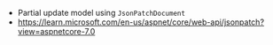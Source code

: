 - Partial update model using `JsonPatchDocument`
- https://learn.microsoft.com/en-us/aspnet/core/web-api/jsonpatch?view=aspnetcore-7.0
